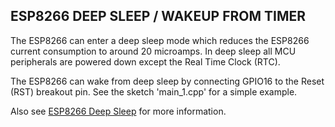 ## ESP8266 DEEP SLEEP / WAKEUP FROM TIMER
The ESP8266 can enter a deep sleep mode which reduces the ESP8266 current consumption to around 20 microamps.
In deep sleep all MCU peripherals are powered down except the Real Time Clock (RTC). 

The ESP8266 can wake from deep sleep by connecting GPIO16 to the Reset (RST) breakout pin. See the sketch 'main_1.cpp' for a simple example.

Also see [ESP8266 Deep Sleep](https://randomnerdtutorials.com/esp8266-deep-sleep-with-arduino-ide/) for more information.
